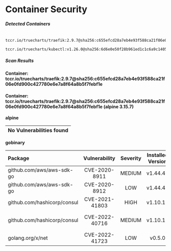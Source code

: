 # Container Security

##### Detected Containers

          tccr.io/truecharts/traefik:2.9.7@sha256:c655efcd28a7eb4e93f588ca21f06e0fd900c427780e6e7a8f64a8b5f7febf1e
          tccr.io/truecharts/kubectl:v1.26.0@sha256:6d6e0e50f28b961ed1c1c6a9c140553238641591fbdc9ac7c1a348636f78c552

##### Scan Results

**Container: tccr.io/truecharts/traefik:2.9.7@sha256:c655efcd28a7eb4e93f588ca21f06e0fd900c427780e6e7a8f64a8b5f7febf1e**

#### Container: tccr.io/truecharts/traefik:2.9.7@sha256:c655efcd28a7eb4e93f588ca21f06e0fd900c427780e6e7a8f64a8b5f7febf1e (alpine 3.15.7)
    

**alpine**

      
| No Vulnerabilities found         |
|:---------------------------------|

      

**gobinary**

      
| Package         |    Vulnerability   |   Severity  |  Installed Version | Fixed Version |
|:----------------|:------------------:|:-----------:|:------------------:|:-------------:|
| github.com/aws/aws-sdk-go         |    CVE-2020-8911   |   MEDIUM  |  v1.44.47 |  |
| github.com/aws/aws-sdk-go         |    CVE-2020-8912   |   LOW  |  v1.44.47 |  |
| github.com/hashicorp/consul         |    CVE-2021-41803   |   HIGH  |  v1.10.12 | 1.11.9 |
| github.com/hashicorp/consul         |    CVE-2022-40716   |   MEDIUM  |  v1.10.12 | 1.11.9, 1.12.5, 1.13.2 |
| golang.org/x/net         |    CVE-2022-41723   |   LOW  |  v0.5.0 | 0.7.0 |

